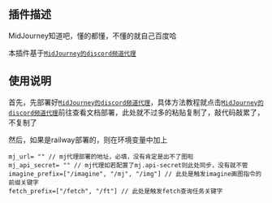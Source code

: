 ## 插件描述

MidJourney知道吧，懂的都懂，不懂的就自己百度哈

本插件基于[`MidJourney的discord频道代理`](https://github.com/novicezk/midjourney-proxy)

## 使用说明

首先，先部署好[`MidJourney的discord频道代理`](https://github.com/novicezk/midjourney-proxy)，具体方法教程就点击[`MidJourney的discord频道代理`](https://github.com/novicezk/midjourney-proxy)前往查看文档部署，此处就不过多的粘贴复制了，敲代码敲累了，不复制了

然后，如果是railway部署的，则在环境变量中加上
```shell
mj_url= "" // mj代理部署的地址，必填，没有肯定是出不了图啦
mj_api_secret= "" // mj代理如若配置了mj.api-secret则此处同步，没有就不管
imagine_prefix=["/imagine", "/mj", "/img"] // 此处是触发imagine画图指令的前缀关键字
fetch_prefix=["/fetch", "/ft"] // 此处是触发fetch查询任务关键字
```

